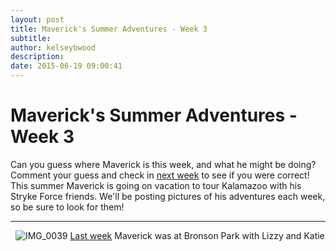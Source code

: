 ```yaml
---
layout: post
title: Maverick's Summer Adventures - Week 3
subtitle:
author: kelseybwood
description:
date: 2015-06-19 09:00:41
---
```


# Maverick's Summer Adventures - Week 3

Can you guess where Maverick is this week, and what he might be doing? Comment your guess and check in [next week](/2015/06/26/mavericks-summer-adventures-week-4/) to see if you were correct! This summer Maverick is going on vacation to tour Kalamazoo with his Stryke Force friends. We'll be posting pictures of his adventures each week, so be sure to look for them!

* * *

  ![IMG_0039](/wp-content/uploads/2015/06/IMG_0039-300x225.jpg) [Last week](http://strykeforce.org/2015/06/12/mavericks-summer-adventures-week-2/) Maverick was at Bronson Park with Lizzy and Katie
